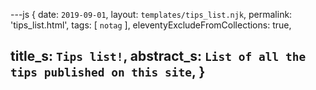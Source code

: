 ---js
{
  date:      `2019-09-01`,
  layout:    `templates/tips_list.njk`,
  permalink: 'tips_list.html',
  tags:      [ `notag` ],
  eleventyExcludeFromCollections: true,

  title_s:    `Tips list!`,
  abstract_s: `List of all the tips published on this site`,
}
---
